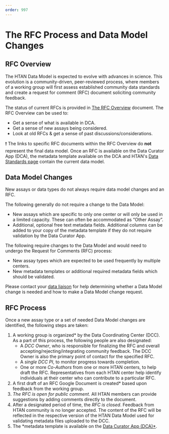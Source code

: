 ```yaml
---
order: 997
---
```


# The RFC Process and Data Model Changes

## RFC Overview
The HTAN Data Model is expected to evolve with advances in science.  This evolution is a community-driven, peer-reviewed process, where members of a working group will first assess established community data standards and create a request for comment (RFC) document soliciting community feedback.

The status of current RFCs is provided in [The RFC Overview](https://docs.google.com/document/d/1dJ7NUoVCtewdtny8bITwtWnzItB4IibL5kJO3ZNh0go/edit?usp=sharing) document.  The RFC Overview can be used to:

- Get a sense of what is available in DCA.
- Get a sense of new assays being considered.
- Look at old RFCs & get a sense of past discussions/considerations.

:exclamation: The links to specific RFC documents within the RFC Overview do **not** represent the final data model.  Once an RFC is available on the Data Curator App (DCA), the metadata template available on the DCA and HTAN's [Data Standards page](https://humantumoratlas.org/standards) contain the current data model.

## Data Model Changes
New assays or data types do not always require data model changes and an RFC.

The following generally do not require a change to the Data Model:

- New assays which are specific to only one center or will only be used in a limited capacity. These can often be accommodated as “Other Assay”.
- Additional, optional free text metadata fields.  Additional columns can be added to your copy of the metadata template if they do not require validation by the Data Curator App.

The following require changes to the Data Model and would need to undergo the Request for Comments (RFC) process:

- New assay types which are expected to be used frequently by multiple centers.
- New metadata templates or additional required metadata fields which should be validated.

Please contact your [data liaison](../data_pub_submission/Data_Liaisons.md) for help determining whether a Data Model change is needed and how to make a Data Model change request.

## RFC Process 

Once a new assay type or a set of needed Data Model changes are identified, the following steps are taken:

1. A working group is organized* by the Data Coordinating Center (DCC).  As a part of this process, the following people are also designated:
    * A *DCC Owner*, who is responsible for finalizing the RFC and overall accepting/rejecting/integrating community feedback.  The DCC Owner is also the primary point of contact for the specified RFC.
    * A *single DCC PI*, to monitor progress towards completion.
    * One or more *Co-Authors* from one or more HTAN centers, to help draft the RFC. Representatives from each HTAN center help identify individuals at their center who can contribute to a particular RFC.
2. A first draft of an RFC Google Document is created* based upon feedback from the working group.
3. *The RFC is open for public comment*. All HTAN members can provide suggestions by adding comments directly to the document.
4. After a designated period of time, the *RFC is closed*.  Feedback from HTAN community is no longer accepted. The content of the RFC will be reflected in the respective version of the HTAN Data Model used for validating metadata files uploaded to the DCC.
5. The *metadata template is available on the [Data Curator App (DCA)*](https://dca.app.sagebionetworks.org/).






 


